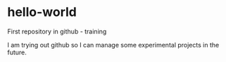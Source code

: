 hello-world
===========

First repository in github - training

I am trying out github so I can manage some experimental projects in the future.
